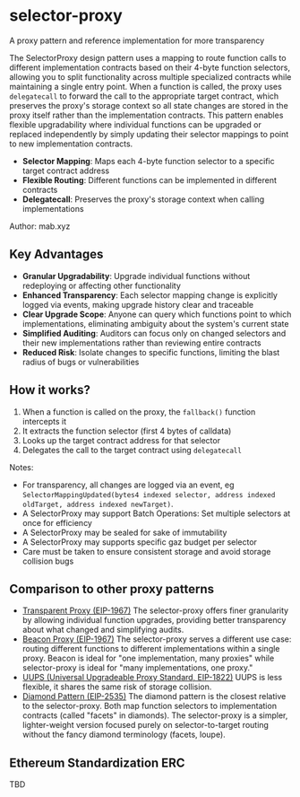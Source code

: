 # selector-proxy

A proxy pattern and reference implementation for more transparency

The SelectorProxy design pattern uses a mapping to route function calls to different implementation contracts based on their 4-byte function selectors, allowing you to split functionality across multiple specialized contracts while maintaining a single entry point. When a function is called, the proxy uses `delegatecall` to forward the call to the appropriate target contract, which preserves the proxy's storage context so all state changes are stored in the proxy itself rather than the implementation contracts. This pattern enables flexible upgradability where individual functions can be upgraded or replaced independently by simply updating their selector mappings to point to new implementation contracts.

- **Selector Mapping**: Maps each 4-byte function selector to a specific target contract address
- **Flexible Routing**: Different functions can be implemented in different contracts
- **Delegatecall**: Preserves the proxy's storage context when calling implementations

Author: mab.xyz

## Key Advantages

- **Granular Upgradability**: Upgrade individual functions without redeploying or affecting other functionality
- **Enhanced Transparency**: Each selector mapping change is explicitly logged via events, making upgrade history clear and traceable
- **Clear Upgrade Scope**: Anyone can query which functions point to which implementations, eliminating ambiguity about the system's current state
- **Simplified Auditing**: Auditors can focus only on changed selectors and their new implementations rather than reviewing entire contracts
- **Reduced Risk**: Isolate changes to specific functions, limiting the blast radius of bugs or vulnerabilities

## How it works?

1. When a function is called on the proxy, the `fallback()` function intercepts it
2. It extracts the function selector (first 4 bytes of calldata)
3. Looks up the target contract address for that selector
4. Delegates the call to the target contract using `delegatecall`

Notes:

- For transparency, all changes are logged via an event, eg `SelectorMappingUpdated(bytes4 indexed selector, address indexed oldTarget, address indexed newTarget)`. 
- A SelectorProxy may support Batch Operations: Set multiple selectors at once for efficiency
- A SelectorProxy may be sealed for sake of immutability
- A SelectorProxy may supports specific gaz budget per selector
- Care must be taken to ensure consistent storage and avoid storage collision bugs

## Comparison to other proxy patterns

- [Transparent Proxy (EIP-1967)](https://eips.ethereum.org/EIPS/eip-1967) The selector-proxy offers finer granularity by allowing individual function upgrades, providing better transparency about what changed and simplifying audits. 
- [Beacon Proxy (EIP-1967)](https://eips.ethereum.org/EIPS/eip-1967) The selector-proxy serves a different use case: routing different functions to different implementations within a single proxy. Beacon is ideal for "one implementation, many proxies" while selector-proxy is ideal for "many implementations, one proxy."
- [UUPS (Universal Upgradeable Proxy Standard, EIP-1822)](https://eips.ethereum.org/EIPS/eip-1822) UUPS is less flexible, it shares the same risk of storage collision.
- [Diamond Pattern (EIP-2535)](https://eips.ethereum.org/EIPS/eip-2535) The diamond pattern is the closest relative to the selector-proxy. Both map function selectors to implementation contracts (called "facets" in diamonds). The selector-proxy is a simpler, lighter-weight version focused purely on selector-to-target routing without the fancy diamond terminology (facets, loupe).

## Ethereum Standardization ERC

TBD


